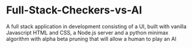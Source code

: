 # Full-Stack-Checkers-vs-AI
A full stack application in development consisting of a UI, built with vanilla Javascript HTML and CSS, a Node.js server and a python minimax algorithm with alpha beta pruning that will allow a human to play an AI

